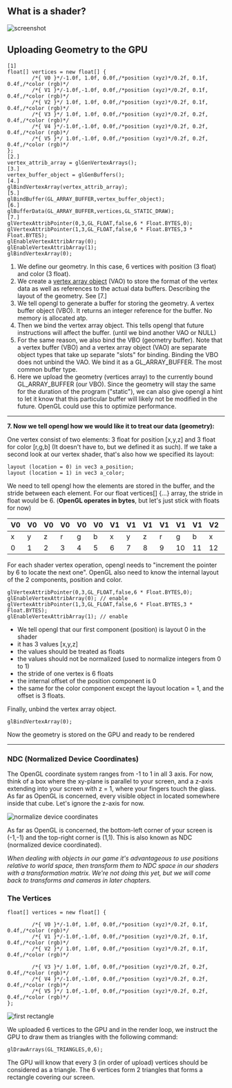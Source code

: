 
## What is a shader?



![screenshot](img/02/screenshot-chapter-2.png)

## Uploading Geometry to the GPU

```
[1]
float[] vertices = new float[] {
        /*{ V0 }*/-1.0f, 1.0f, 0.0f,/*position (xyz)*/0.2f, 0.1f, 0.4f,/*color (rgb)*/
        /*{ V1 }*/-1.0f,-1.0f, 0.0f,/*position (xyz)*/0.2f, 0.1f, 0.4f,/*color (rgb)*/
        /*{ V2 }*/ 1.0f, 1.0f, 0.0f,/*position (xyz)*/0.2f, 0.1f, 0.4f,/*color (rgb)*/
        /*{ V3 }*/ 1.0f, 1.0f, 0.0f,/*position (xyz)*/0.2f, 0.2f, 0.4f,/*color (rgb)*/
        /*{ V4 }*/-1.0f,-1.0f, 0.0f,/*position (xyz)*/0.2f, 0.2f, 0.4f,/*color (rgb)*/
        /*{ V5 }*/ 1.0f,-1.0f, 0.0f,/*position (xyz)*/0.2f, 0.2f, 0.4f,/*color (rgb)*/
};
[2.]
vertex_attrib_array = glGenVertexArrays();
[3.]
vertex_buffer_object = glGenBuffers();
[4.]
glBindVertexArray(vertex_attrib_array);
[5.]
glBindBuffer(GL_ARRAY_BUFFER,vertex_buffer_object);
[6.]
glBufferData(GL_ARRAY_BUFFER,vertices,GL_STATIC_DRAW);
[7.]
glVertexAttribPointer(0,3,GL_FLOAT,false,6 * Float.BYTES,0);
glVertexAttribPointer(1,3,GL_FLOAT,false,6 * Float.BYTES,3 * Float.BYTES);
glEnableVertexAttribArray(0);
glEnableVertexAttribArray(1);
glBindVertexArray(0);
```
1. We define our geometry. In this case, 6 vertices with position (3 float) and color (3 float).
2. We create a [vertex array object](https://www.khronos.org/opengl/wiki/vertex_Specification#Vertex_Array_Object) (VAO)
to store the format of the vertex data as well as references to the actual data buffers.
Describing the layout of the geometry. See [7.]
3. We tell opengl to generate a buffer for storing the geometry. A vertex buffer object (VBO).
It returns an integer reference for the buffer. No memory is allocated atp.
4. Then we bind the vertex array object. This tells opengl that future instructions will
affect the buffer. (until we bind another VAO or NULL)
5. For the same reason, we also bind the VBO (geometry buffer).
Note that a vertex buffer (VBO) and a vertex array object (VAO) are separate object types that take
up separate "slots" for binding. Binding the VBO does not unbind the VAO.
We bind it as a GL_ARRAY_BUFFER. The most common buffer type.
6. Here we upload the geometry (vertices array) to the currently bound GL_ARRAY_BUFFER (our VBO).
Since the geometry will stay the same for the duration of the program ("static"),
we can also give opengl a hint to let it know that this particular buffer will likely
not be modified in the future. OpenGL could use this to optimize performance.

---
**7. Now we tell opengl how we would like it to treat our data (geometry):**

One vertex consist of two elements: 3 float for position [x,y,z] and 3 float for color [r,g,b]
(It doesn't have to, but we defined it as such).
If we take a second look at our vertex shader, that's also how we specified its layout:
```
layout (location = 0) in vec3 a_position;
layout (location = 1) in vec3 a_color;
```
We need to tell opengl how the elements are stored in the buffer, and the stride between
each element. For our float vertices[] {...} array, the stride in float would be 6.
(**OpenGL operates in bytes**, but let's just stick with floats for now)

| V0 | V0 | V0 | V0 | V0 | V0 | V1 | V1 | V1 | V1 | V1 | V1 | V2 | V2 | V2 | V2 | V2 | V2 |
|----|----|----|----|----|----|----|----|----|----|----|----|----|----|----|----|----|----|
| x  | y  | z  | r  | g  | b  | x  | y  | z  | r  | g  | b  | x  | y  | z  | r  | g  | b  |
| 0  | 1  | 2  | 3  | 4  | 5  | 6  | 7  | 8  | 9  | 10 | 11 | 12 | 13 | 14 | 15 | 16 | 17 |

For each shader vertex operation, opengl needs to "increment the pointer by 6 to locate the next one".
OpenGL also need to know the internal layout of the 2 components, position and color.  

```
glVertexAttribPointer(0,3,GL_FLOAT,false,6 * Float.BYTES,0);
glEnableVertexAttribArray(0); // enable
glVertexAttribPointer(1,3,GL_FLOAT,false,6 * Float.BYTES,3 * Float.BYTES);
glEnableVertexAttribArray(1); // enable
```

* We tell opengl that our first component (position) is layout 0 in the shader
* it has 3 values [x,y,z]
* the values should be treated as floats
* the values should not be normalized (used to normalize integers from 0 to 1)
* the stride of one vertex is 6 floats
* the internal offset of the position component is 0
* the same for the color component except the layout location = 1, and the offset is 3 floats.

Finally, unbind the vertex array object.
```
glBindVertexArray(0);
```

Now the geometry is stored on the GPU and ready to be rendered

---

### NDC (Normalized Device Coordinates)

The OpenGL coordinate system ranges from -1 to 1 in all 3 axis.
For now, think of a box where the xy-plane is parallel to your screen,
and a z-axis extending into your screen with z = 1, where your fingers touch
the glass. As far as OpenGL is concerned, every visible object in located somewhere
inside that cube. Let's ignore the z-axis for now.

![normalize device coordinates](img/02/opengl-ndc.png)

As far as OpenGL is concerned, the bottom-left corner of your screen is (-1,-1) and
the top-right corner is (1,1). This is also known as NDC (normalized device coordinated).

*When dealing with objects in our game it's advantageous to use positions relative to world space,
then transform them to NDC space in our shaders with a transformation matrix.
We're not doing this yet, but we will come back to transforms and cameras in later chapters.*


### The Vertices

```
float[] vertices = new float[] {

        /*{ V0 }*/-1.0f, 1.0f, 0.0f,/*position (xyz)*/0.2f, 0.1f, 0.4f,/*color (rgb)*/
        /*{ V1 }*/-1.0f,-1.0f, 0.0f,/*position (xyz)*/0.2f, 0.1f, 0.4f,/*color (rgb)*/
        /*{ V2 }*/ 1.0f, 1.0f, 0.0f,/*position (xyz)*/0.2f, 0.1f, 0.4f,/*color (rgb)*/

        /*{ V3 }*/ 1.0f, 1.0f, 0.0f,/*position (xyz)*/0.2f, 0.2f, 0.4f,/*color (rgb)*/
        /*{ V4 }*/-1.0f,-1.0f, 0.0f,/*position (xyz)*/0.2f, 0.2f, 0.4f,/*color (rgb)*/
        /*{ V5 }*/ 1.0f,-1.0f, 0.0f,/*position (xyz)*/0.2f, 0.2f, 0.4f,/*color (rgb)*/
};
```

![first rectangle](img/02/first-rectangle.png)

We uploaded 6 vertices to the GPU and in the render loop,
we instruct the GPU to draw them as triangles with the following command:

```
glDrawArrays(GL_TRIANGLES,0,6);
```

The GPU will know that every 3 (in order of upload) vertices should be considered as a triangle.
The 6 vertices form 2 triangles that forms a rectangle covering our screen.
